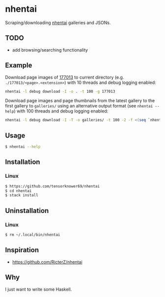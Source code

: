 # nhentai
Scraping/downloading [nhentai](https://nhentai.net) galleries and JSONs.

## TODO

- add browsing/searching functionality

## Example

Download page images of [177013](https://nhentai.net/g/177013) to current directory (e.g. `./177013/<page>.<extension>`) with 10 threads and debug logging enabled:
```bash
nhentai -l debug download -I -o . -t 100 -g 177013
```

Download page images and page thumbnails from the latest gallery to the first gallery to `galleries/` using an alternative output format (see `nhentai --help`) with 100 threads and debug logging enabled:
```bash
nhentai -l debug download -I -T -o galleries/ -t 100 -2 -f <(seq `nhentai latest-gid` -1 1)
```

## Usage

```bash
$ nhentai --help
```

## Installation

### Linux

```bash
$ https://github.com/tensorknower69/nhentai
$ cd nhentai
$ stack install
```

## Uninstallation

### Linux
```bash
$ rm ~/.local/bin/nhentai
```

## Inspiration

- https://github.com/RicterZ/nhentai

## Why
I just want to write some Haskell.
